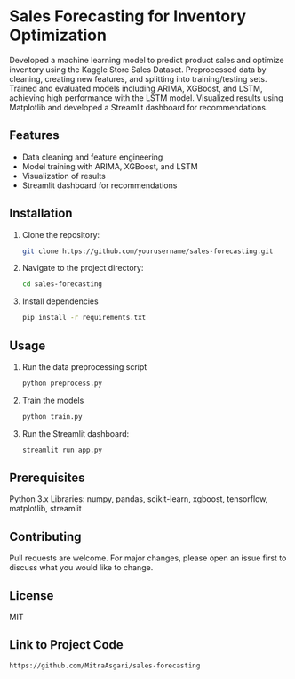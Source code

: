 # Sales Forecasting for Inventory Optimization

Developed a machine learning model to predict product sales and optimize inventory using the Kaggle Store Sales Dataset. Preprocessed data by cleaning, creating new features, and splitting into training/testing sets. Trained and evaluated models including ARIMA, XGBoost, and LSTM, achieving high performance with the LSTM model. Visualized results using Matplotlib and developed a Streamlit dashboard for recommendations.

## Features
- Data cleaning and feature engineering
- Model training with ARIMA, XGBoost, and LSTM
- Visualization of results
- Streamlit dashboard for recommendations

## Installation
1. Clone the repository:
   ```bash
   git clone https://github.com/yourusername/sales-forecasting.git
2. Navigate to the project directory:
    ```bash
   cd sales-forecasting
3. Install dependencies
    ```bash
    pip install -r requirements.txt
    
## Usage
1. Run the data preprocessing script
   ```bash
   python preprocess.py
2. Train the models
   ```bash
   python train.py
3. Run the Streamlit dashboard:
   ```bash
   streamlit run app.py

## Prerequisites
Python 3.x
Libraries: numpy, pandas, scikit-learn, xgboost, tensorflow, matplotlib, streamlit

## Contributing
Pull requests are welcome. For major changes, please open an issue first to discuss what you 
would like to change.

## License
MIT

## Link to Project Code
   ```bash
  https://github.com/MitraAsgari/sales-forecasting
